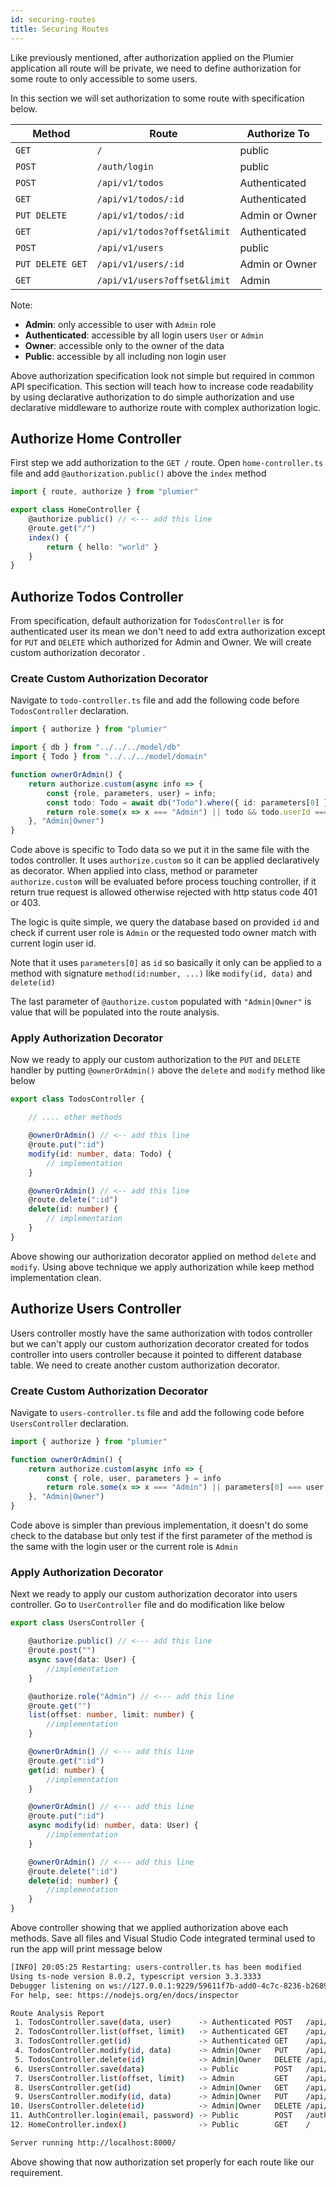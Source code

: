 ```yaml
---
id: securing-routes
title: Securing Routes
---
```


Like previously mentioned, after authorization applied on the Plumier application all route will be private, we need to define authorization for some route to only accessible to some users.

In this section we will set authorization to some route with specification below.

| Method           | Route                        | Authorize To   |
| ---------------- | ---------------------------- | -------------- |
| `GET`            | `/`                          | public         |
| `POST`           | `/auth/login`                | public         |
| `POST`           | `/api/v1/todos`              | Authenticated  |
| `GET`            | `/api/v1/todos/:id`          | Authenticated  |
| `PUT DELETE`     | `/api/v1/todos/:id`          | Admin or Owner |
| `GET`            | `/api/v1/todos?offset&limit` | Authenticated  |
| `POST`           | `/api/v1/users`              | public         |
| `PUT DELETE GET` | `/api/v1/users/:id`          | Admin or Owner |
| `GET`            | `/api/v1/users?offset&limit` | Admin          |

Note:
* **Admin**: only accessible to user with `Admin` role
* **Authenticated**: accessible by all login users `User` or `Admin` 
* **Owner**: accessible only to the owner of the data
* **Public**: accessible by all including non login user

Above authorization specification look not simple but required in common API specification. This section will teach how to increase code readability by using declarative authorization to do simple authorization and use declarative middleware to authorize route with complex authorization logic. 

## Authorize Home Controller
First step we add authorization to the `GET /` route. Open `home-controller.ts` file and add `@authorization.public()` above the `index` method

```typescript
import { route, authorize } from "plumier"

export class HomeController {
    @authorize.public() // <--- add this line
    @route.get("/")
    index() {
        return { hello: "world" }
    }
}
```

## Authorize Todos Controller
From specification, default authorization for `TodosController` is for authenticated user its mean we don't need to add extra authorization except for `PUT` and `DELETE` which authorized for Admin and Owner. We will create custom authorization decorator .

### Create Custom Authorization Decorator

Navigate to `todo-controller.ts` file and add the following code before `TodosController` declaration. 

```typescript
import { authorize } from "plumier"

import { db } from "../../../model/db"
import { Todo } from "../../../model/domain"

function ownerOrAdmin() {
    return authorize.custom(async info => {
        const {role, parameters, user} = info;
        const todo: Todo = await db("Todo").where({ id: parameters[0] }).first()
        return role.some(x => x === "Admin") || todo && todo.userId === user.userId
    }, "Admin|Owner")
}
```

Code above is specific to Todo data so we put it in the same file with the todos controller. It uses `authorize.custom` so it can be applied declaratively as decorator. When applied into class, method or parameter `authorize.custom` will be evaluated before process touching controller, if it return true request is allowed otherwise rejected with http status code 401 or 403.

The logic is quite simple, we query the database based on provided `id` and check if current user role is `Admin` or the requested todo owner match with current login user id. 

Note that it uses `parameters[0]` as `id` so basically it only can be applied to a method with signature `method(id:number, ...)` like `modify(id, data)` and `delete(id)`

The last parameter of `@authorize.custom` populated with `"Admin|Owner"` is value that will be populated into the route analysis.

### Apply Authorization Decorator
Now we ready to apply our custom authorization to the `PUT` and `DELETE` handler by putting `@ownerOrAdmin()` above the `delete` and `modify` method like below

```typescript
export class TodosController {

    // .... other methods

    @ownerOrAdmin() // <-- add this line
    @route.put(":id")
    modify(id: number, data: Todo) {
        // implementation
    }

    @ownerOrAdmin() // <-- add this line
    @route.delete(":id")
    delete(id: number) {
        // implementation
    }
}
```

Above showing our authorization decorator applied on method `delete` and `modify`. Using above technique we apply authorization while keep method implementation clean.

## Authorize Users Controller
Users controller mostly have the same authorization with todos controller but we can't apply our custom authorization decorator created for todos controller into users controller because it pointed to different database table. We need to create another custom authorization decorator.

### Create Custom Authorization Decorator
Navigate to `users-controller.ts` file and add the following code before `UsersController` declaration.

```typescript
import { authorize } from "plumier"

function ownerOrAdmin() {
    return authorize.custom(async info => {
        const { role, user, parameters } = info
        return role.some(x => x === "Admin") || parameters[0] === user.userId
    }, "Admin|Owner")
}
```

Code above is simpler than previous implementation, it doesn't do some check to the database but only test if the first parameter of the method is the same with the login user or the current role is `Admin`

### Apply Authorization Decorator
Next we ready to apply our custom authorization decorator into users controller. Go to `UserController` file and do modification like below


```typescript 
export class UsersController {

    @authorize.public() // <--- add this line
    @route.post("")
    async save(data: User) {
        //implementation
    }

    @authorize.role("Admin") // <--- add this line
    @route.get("")
    list(offset: number, limit: number) {
        //implementation
    }

    @ownerOrAdmin() // <--- add this line
    @route.get(":id")
    get(id: number) {
        //implementation
    }

    @ownerOrAdmin() // <--- add this line
    @route.put(":id")
    async modify(id: number, data: User) {
        //implementation
    }

    @ownerOrAdmin() // <--- add this line
    @route.delete(":id")
    delete(id: number) {
        //implementation
    }
}
```

Above controller showing that we applied authorization above each methods. Save all files and Visual Studio Code integrated terminal used to run the app will print message below

```bash
[INFO] 20:05:25 Restarting: users-controller.ts has been modified
Using ts-node version 8.0.2, typescript version 3.3.3333
Debugger listening on ws://127.0.0.1:9229/59611f7b-add0-4c7c-8236-b268910a38b5
For help, see: https://nodejs.org/en/docs/inspector

Route Analysis Report
 1. TodosController.save(data, user)      -> Authenticated POST   /api/v1/todos
 2. TodosController.list(offset, limit)   -> Authenticated GET    /api/v1/todos
 3. TodosController.get(id)               -> Authenticated GET    /api/v1/todos/:id
 4. TodosController.modify(id, data)      -> Admin|Owner   PUT    /api/v1/todos/:id
 5. TodosController.delete(id)            -> Admin|Owner   DELETE /api/v1/todos/:id
 6. UsersController.save(data)            -> Public        POST   /api/v1/users
 7. UsersController.list(offset, limit)   -> Admin         GET    /api/v1/users
 8. UsersController.get(id)               -> Admin|Owner   GET    /api/v1/users/:id
 9. UsersController.modify(id, data)      -> Admin|Owner   PUT    /api/v1/users/:id
10. UsersController.delete(id)            -> Admin|Owner   DELETE /api/v1/users/:id
11. AuthController.login(email, password) -> Public        POST   /auth/login
12. HomeController.index()                -> Public        GET    /

Server running http://localhost:8000/
```

Above showing that now authorization set properly for each route like our requirement.
